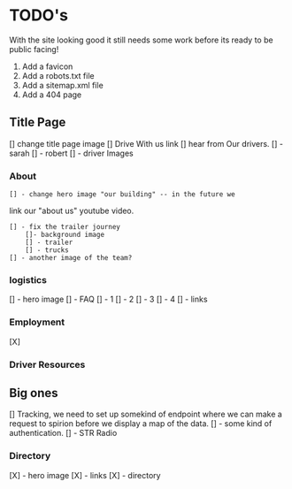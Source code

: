 # TODO's

With the site looking good it still needs some work before its ready to be public facing!

1. Add a favicon
2. Add a robots.txt file
3. Add a sitemap.xml file
4. Add a 404 page

## Title Page

[] change title page image
[] Drive With us link
[] hear from Our drivers.
    [] - sarah
    [] - robert
[] - driver Images

### About

    [] - change hero image "our building" -- in the future we
link our "about us" youtube video.
 
    [] - fix the trailer journey
        []- background image
        [] - trailer 
        [] - trucks
    [] - another image of the team? 

### logistics

[] - hero image
[] - FAQ
    [] - 1
    [] - 2
    [] - 3
    [] - 4
[] - links

### Employment
[X]

### Driver Resources

## Big ones

[] Tracking, we need to set up somekind of endpoint where we can make a request to spirion before we display a map of the data.
    [] - some kind of authentication.
[] - STR Radio

### Directory

[X] - hero image
[X] - links
[X] - directory

